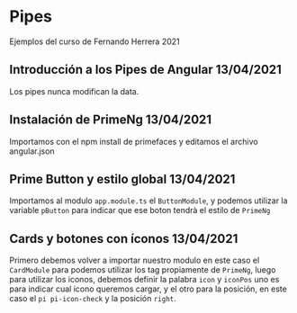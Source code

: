 # Pipes

Ejemplos del curso de Fernando Herrera 2021

## Introducción a los Pipes de Angular 13/04/2021
Los pipes nunca modifican la data.

## Instalación de PrimeNg 13/04/2021
Importamos con el npm install de primefaces y editamos el archivo angular.json

## Prime Button y estilo global 13/04/2021
Importamos al modulo `app.module.ts` el `ButtonModule`, y podemos utilizar la variable `pButton` para indicar que ese boton tendrà el estilo de `PrimeNg`

## Cards y botones con íconos 13/04/2021
Primero debemos volver a importar nuestro modulo en este caso el `CardModule` para podemos utilizar los tag propiamente de `PrimeNg`, luego para utilizar los iconos, debemos definir la palabra `icon` y `iconPos` uno es para indicar cual icono queremos cargar, y el otro para la posición, en este caso el `pi pi-icon-check` y la posición `right`.



